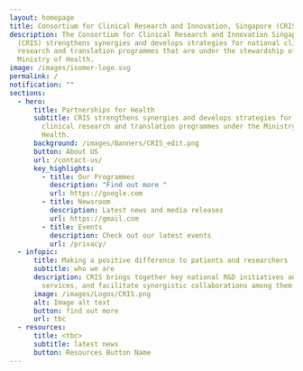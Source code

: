 ```yaml
---
layout: homepage
title: Consortium for Clinical Research and Innovation, Singapore (CRIS)
description: The Consortium for Clinical Research and Innovation Singapore
  (CRIS) strengthens synergies and develops strategies for national clinical
  research and translation programmes that are under the stewardship of the
  Ministry of Health.
image: /images/isomer-logo.svg
permalink: /
notification: ""
sections:
  - hero:
      title: Partnerships for Health
      subtitle: CRIS strengthens synergies and develops strategies for national
        clinical research and translation programmes under the Ministry of
        Health.
      background: /images/Banners/CRIS_edit.png
      button: About US
      url: /contact-us/
      key_highlights:
        - title: Our Programmes
          description: "Find out more "
          url: https://google.com
        - title: Newsroom
          description: Latest news and media releases
          url: https://gmail.com
        - title: Events
          description: Check out our latest events
          url: /privacy/
  - infopic:
      title: Making a positive difference to patients and researchers
      subtitle: who we are
      description: CRIS brings together key national R&D initiatives and clinical
        services, and facilitate synergistic collaborations among them.
      image: /images/Logos/CRIS.png
      alt: Image alt text
      button: find out more
      url: tbc
  - resources:
      title: <tbc>
      subtitle: latest news
      button: Resources Button Name
---
```

